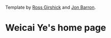 Template by [Ross Girshick](http://www.rossgirshick.info) and [Jon Barron](https://jonbarron.info).
# Weicai Ye's home page

